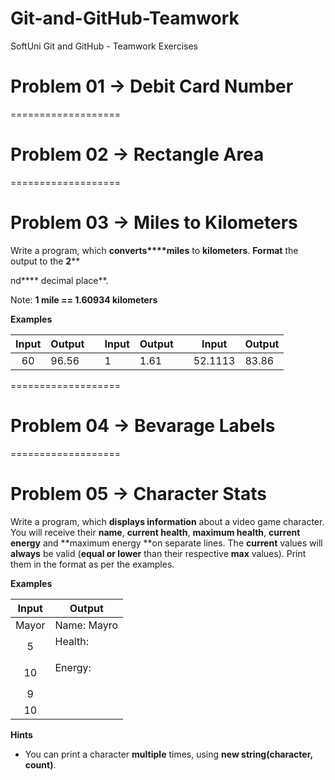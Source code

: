 # Git-and-GitHub-Teamwork
SoftUni Git and GitHub - Teamwork Exercises

# Problem 01 -> Debit Card Number #

===================

# Problem 02 -> Rectangle Area #

===================

# Problem 03 -> Miles to Kilometers #
Write a program, which **converts****miles** to **kilometers**. **Format** the output to the **2****

nd**** decimal place**.

Note: **1 mile == 1.60934 kilometers**

**Examples**

| Input | Output |   | Input | Output |   | Input   | Output |
|:-----:|--------|---|-------|--------|---|---------|--------|
| 60    | 96.56  |   | 1     | 1.61   |   | 52.1113 | 83.86  |

===================

# Problem 04 -> Bevarage Labels #

===================

# Problem 05 -> Character Stats #

Write a program, which **displays information** about a video game character. You will receive their **name**, **current health**, **maximum health**, **current energy** and **maximum energy **on separate lines. The **current** values will **always** be valid (**equal or lower** than their respective **max** values). Print them in the format as per the examples.

**Examples**

|  Input | Output                      |
|:------:|-----------------------------|
| Mayor  | Name: Mayro                 |
| 5      | Health: <p>||||||.....|</p> |
| 10     | Energy: <p>||||||||||.|</p> |
| 9      |                             |
| 10     |                             |


**Hints**

- You can print a character **multiple** times, using **new string(character, count)**.
